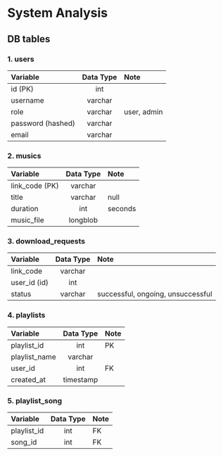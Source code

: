 # System Analysis

## DB tables

### 1. users
| Variable | Data Type |Note|
|:------|:-------:|:-----|
| id (PK)| int |
|username| varchar|
|role|varchar|user, admin
|password (hashed)|varchar|
|email|varchar|

### 2. musics
|Variable | Data Type | Note|
|:------|:-------:|:-----|
| link_code (PK)| varchar|
| title | varchar|null
| duration | int|seconds|null
|music_file| longblob|


### 3. download_requests
|Variable | Data Type | Note|
|:------|:-------:|:-----|
|link_code|varchar||
| user_id (id) |int||
| status| varchar|successful, ongoing, unsuccessful|

### 4. playlists
|Variable | Data Type | Note|
|:------|:-------:|:-----|
|playlist_id|int|PK|
|playlist_name|varchar
|user_id|int|FK|
|created_at| timestamp


### 5. playlist_song
|Variable | Data Type | Note|
|:------|:-------:|:-----|
|playlist_id|int|FK
|song_id|int|FK

